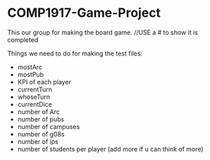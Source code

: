 # COMP1917-Game-Project


This our group for making the board game. 
//USE a # to show it is completed



Things we need to do for making the test files:
- mostArc
- mostPub
- KPI of each player
- currentTurn
- whoseTurn
- currentDice
- number of Arc
- number of pubs
- number of campuses
- number of g08s
- number of ips
- number of students per player
(add more if u can think of more)
